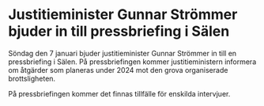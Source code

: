 # Justitieminister Gunnar Strömmer bjuder in till pressbriefing i Sälen

Söndag den 7 januari bjuder justitieminister Gunnar Strömmer in till en pressbriefing i Sälen. På pressbriefingen kommer justitieministern informera om åtgärder som planeras under 2024 mot den grova organiserade brottsligheten.

På pressbriefingen kommer det finnas tillfälle för enskilda intervjuer.
